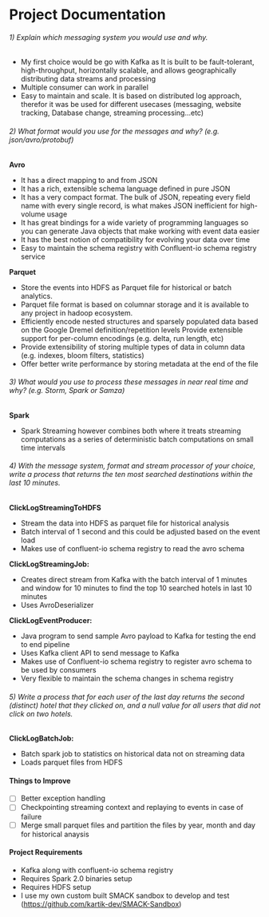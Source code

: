 # Project Documentation
###### 1) Explain which messaging system you would use and why. 

 * My first choice would be go with Kafka as It is built to be fault-tolerant, high-throughput, horizontally scalable, and allows geographically distributing data streams and processing
* Multiple consumer can work in parallel
* Easy to maintain and scale. It is based on distributed log approach, therefor it was be used for different usecases (messaging, website tracking, Database change, streaming processing...etc)
 
###### 2) What format would you use for the messages and why? (e.g. json/avro/protobuf)

__Avro__
* It has a direct mapping to and from JSON
* It has a rich, extensible schema language defined in pure JSON
* It has a very compact format. The bulk of JSON, repeating every field name with every single record, is what makes JSON inefficient for high-volume usage
* It has great bindings for a wide variety of programming languages so you can generate Java objects that make working with event data easier
* It has the best notion of compatibility for evolving your data over time
* Easy to maintain the schema registry with Confluent-io schema registry service

__Parquet__ 
* Store the events into HDFS as Parquet file for historical or batch analytics. 
* Parquet file format is based on columnar storage and it is available to any project in hadoop ecosystem.
* Efficiently encode nested structures and sparsely populated data based on the Google Dremel definition/repetition levels Provide extensible support for per-column encodings (e.g. delta, run length, etc)
* Provide extensibility of storing multiple types of data in column data (e.g. indexes, bloom filters, statistics)
* Offer better write performance by storing metadata at the end of the file
 
###### 3) What would you use to process these messages in near real time and why? (e.g. Storm, Spark or Samza)

__Spark__
* Spark Streaming however combines both where it treats streaming computations as a series of deterministic batch computations on small time intervals  
 
###### 4) With the message system, format and stream processor of your choice, write a process that returns the ten most searched destinations within the last 10 minutes.

__ClickLogStreamingToHDFS__
* Stream the data into HDFS as parquet file for historical analysis
* Batch interval of 1 second and this could be adjusted based on the event load
* Makes use of confluent-io schema registry to read the avro schema 

__ClickLogStreamingJob:__
* Creates direct stream from Kafka with the batch interval of 1 minutes and window for 10 minutes to find the top 10 searched hotels in last 10 minutes
* Uses AvroDeserializer
 
 
__ClickLogEventProducer:__ 
* Java program to send sample Avro payload to Kafka for testing the end to end pipeline
* Uses Kafka client API to send message to Kafka
* Makes use of Confluent-io schema registry to register avro schema to be used by consumers 
* Very flexible to maintain the schema changes in schema registry
 
###### 5) Write a process that for each user of the last day returns the second (distinct) hotel that they clicked on, and a null value for all users that did not click on two hotels.

__ClickLogBatchJob:__ 
* Batch spark job to statistics on historical data not on streaming data
* Loads parquet files from HDFS 

#### Things to Improve
- [ ] Better exception handling
- [ ] Checkpointing streaming context and replaying to events in case of failure
- [ ] Merge small parquet files and partition the files by year, month and day for historical anaysis
  
#### Project Requirements
* Kafka along with confluent-io schema registry 
* Requires Spark 2.0 binaries setup
* Requires HDFS setup
* I use my own custom built SMACK sandbox to develop and test (https://github.com/kartik-dev/SMACK-Sandbox)